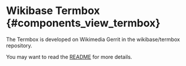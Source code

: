 # Wikibase Termbox {#components_view_termbox}

The Termbox is developed on Wikimedia Gerrit in the wikibase/termbox repository.

You may want to read the [README] for more details.

[README]: https://gerrit.wikimedia.org/r/plugins/gitiles/wikibase/termbox/+/master/README.md
[Wikimedia Gerrit]: https://gerrit.wikimedia.org
[wikibase/termbox]: https://gerrit.wikimedia.org/r/plugins/gitiles/wikibase/termbox/
